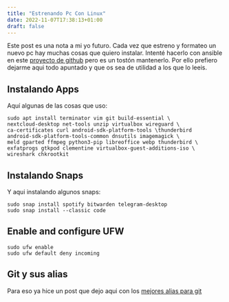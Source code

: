 ```yaml
---
title: "Estrenando Pc Con Linux"
date: 2022-11-07T17:38:13+01:00
draft: false
---
```


Este post es una nota a mi yo futuro. Cada vez que estreno y formateo un nuevo pc hay muchas cosas que quiero instalar. Intenté hacerlo con ansible en este [proyecto de github](https://github.com/qtekfun/prov-my-ubuntu) pero es un tostón mantenerlo. Por ello prefiero dejarme aqui todo apuntado y que os sea de utilidad a los que lo leeis.

## Instalando Apps
Aquí algunas de las cosas que uso:

```
sudo apt install terminator vim git build-essential \
nextcloud-desktop net-tools unzip virtualbox wireguard \
ca-certificates curl android-sdk-platform-tools \thunderbird
android-sdk-platform-tools-common dnsutils imagemagick \
meld gparted ffmpeg python3-pip libreoffice webp thunderbird \
exfatprogs gtkpod clementine virtualbox-guest-additions-iso \
wireshark chkrootkit
```

## Instalando Snaps
Y aqui instalando algunos snaps:
```
sudo snap install spotify bitwarden telegram-desktop
sudo snap install --classic code
```

## Enable and configure UFW
```
sudo ufw enable
sudo ufw default deny incoming
```

## Git y sus alias
Para eso ya hice un post que dejo aqui con los [mejores alias para git](https://qtekfun.com/posts/notes/git-basics/)
